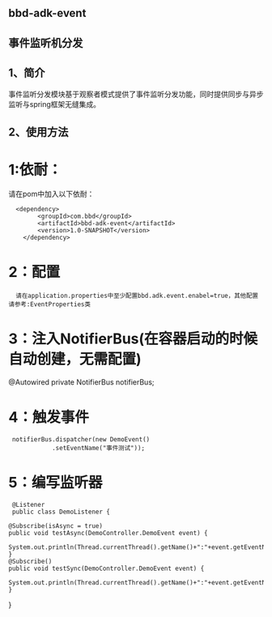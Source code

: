 ## bbd-adk-event
## 事件监听机分发

## 1、简介

  事件监听分发模块基于观察者模式提供了事件监听分发功能，同时提供同步与异步监听与spring框架无缝集成。
  
## 2、使用方法

  # 1:依耐：
  
   请在pom中加入以下依耐：
   
      <dependency>
            <groupId>com.bbd</groupId>
            <artifactId>bbd-adk-event</artifactId>
            <version>1.0-SNAPSHOT</version>
        </dependency>
  # 2：配置
  
      请在application.properties中至少配置bbd.adk.event.enabel=true，其他配置请参考:EventProperties类
      
   # 3：注入NotifierBus(在容器启动的时候自动创建，无需配置)
   
   @Autowired
    private NotifierBus notifierBus;
    
   # 4：触发事件
   
     notifierBus.dispatcher(new DemoEvent()
                .setEventName("事件测试"));
                
   # 5：编写监听器
     
     @Listener
     public class DemoListener {

    @Subscribe(isAsync = true)
    public void testAsync(DemoController.DemoEvent event) {
        System.out.println(Thread.currentThread().getName()+":"+event.getEventName());
    }
    @Subscribe()
    public void testSync(DemoController.DemoEvent event) {
        System.out.println(Thread.currentThread().getName()+":"+event.getEventName());
    }
}
     
